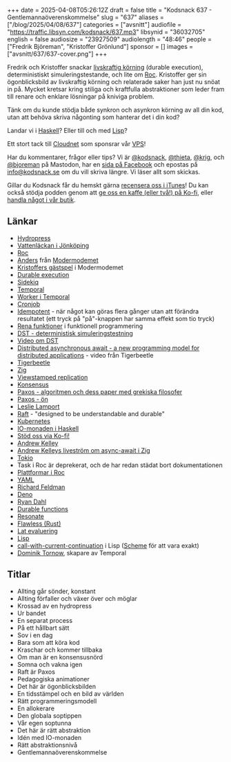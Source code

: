 +++
date = 2025-04-08T05:26:12Z
draft = false
title = "Kodsnack 637 - Gentlemannaöverenskommelse"
slug = "637"
aliases = ["/blog/2025/04/08/637"]
categories = ["avsnitt"]
audiofile = "https://traffic.libsyn.com/kodsnack/637.mp3"
libsynid = "36032705"
english = false
audiosize = "23927509"
audiolength = "48:46"
people = ["Fredrik Björeman", "Kristoffer Grönlund"]
sponsor = []
images = ["avsnitt/637/637-cover.png"]
+++

Fredrik och Kristoffer snackar [livskraftig körning](https://temporal.io/blog/building-reliable-distributed-systems-in-node-js-part-2) (durable execution), deterministiskt simuleringstestande, och lite om [Roc](https://www.roc-lang.org/). Kristoffer ger sin ögonblicksbild av livskraftig körning och relaterade saker han just nu snöat in på. Mycket kretsar kring stiliga och kraftfulla abstraktioner som leder fram till renare och enklare lösningar på kniviga problem.

Tänk om du kunde stödja både synkron och asynkron körning av all din kod, utan att behöva skriva någonting som hanterar det i din kod?

Landar vi i [Haskell](https://en.wikipedia.org/wiki/Haskell)? Eller till och med [Lisp](https://en.wikipedia.org/wiki/Lisp_%28programming_language%29)?

Ett stort tack till [Cloudnet](https://www.cloudnet.se) som sponsrar vår [VPS](https://en.wikipedia.org/wiki/Virtual_private_server)!

Har du kommentarer, frågor eller tips? Vi är [@kodsnack](https://social.podsnack.se/@kodsnack), [@thieta](https://6510.nu/@thieta), [@krig](https://6510.nu/@krig), och [@bjoreman](https://toot.cafe/@bjoreman) på Mastodon, har en [sida på Facebook](https://www.facebook.com/) och epostas på [info@kodsnack.se](mailto:info@kodsnack.se) om du vill skriva längre. Vi läser allt som skickas.

Gillar du Kodsnack får du hemskt gärna [recensera oss i iTunes](https://itunes.apple.com/se/podcast/kodsnack/id561631498?l=en)! Du kan också stödja podden genom att <a href="https://ko-fi.com/kodsnack" rel="payment">ge oss en kaffe (eller två!) på Ko-fi</a>, eller [handla något i vår butik](https://shop.spreadshirt.se/kodsnack/).

## Länkar
* [Hydropress](https://www.dinvvsbutik.se/sv/artiklar/pumpar/trycktankar/index.html)
* [Vattenläckan i Jönköping](https://www.sverigesradio.se/artikel/just-nu-vattenlacka-i-jonkoping)
* [Roc](https://www.roc-lang.org/)
* [Anders](https://arpi.se/anders/) från [Modermodemet](https://modermodemet.se/)
* [Kristoffers gästspel](https://overcast.fm/+ABOKlO1k4Dk) i Modermodemet
* [Durable execution](https://temporal.io/blog/building-reliable-distributed-systems-in-node-js-part-2)
* [Sidekiq](https://sidekiq.org/)
* [Temporal](https://docs.temporal.io/temporal)
* [Worker i Temporal](https://docs.temporal.io/workers)
* [Cronjob](https://en.wikipedia.org/wiki/Cron)
* [Idempotent](https://en.wikipedia.org/wiki/Idempotence) - när något kan göras flera gånger utan att förändra resultatet (ett tryck på "på"-knappen har samma effekt som tio tryck)
* [Rena funktioner](https://en.wikipedia.org/wiki/Pure_function) i funktionell programmering
* [DST - deterministisk simuleringstestning](https://tigerbeetle.com/blog/2023-07-11-we-put-a-distributed-database-in-the-browser/)
* [Video om DST](https://www.youtube.com/watch?v=Vch4BWUVzMM)
* [Distributed asynchronous await - a new programming model for distributed applications](https://youtu.be/hofEKFZtBj8?si=8y5DW_bx-yUGmSpj) - video från Tigerbeetle
* [Tigerbeetle](https://tigerbeetle.com/)
* [Zig](https://ziglang.org/)
* [Viewstamped replication](https://pmg.csail.mit.edu/papers/vr-revisited.pdf)
* [Konsensus](https://en.wikipedia.org/wiki/Consensus_%28computer_science%29)
* [Paxos - algoritmen och dess paper med grekiska filosofer](https://lamport.azurewebsites.net/pubs/lamport-paxos.pdf)
* [Paxos - ön](https://en.wikipedia.org/wiki/Paxos)
* [Leslie Lamport](https://www.lamport.org/)
* [Raft](https://raft.github.io/) - "designed to be understandable and durable"
* [Kubernetes](https://en.wikipedia.org/wiki/Kubernetes)
* [IO-monaden i Haskell](https://en.wikibooks.org/wiki/Haskell/Understanding_monads/IO)
* [Stöd oss via Ko-fi!](https://ko-fi.com/kodsnack)
* [Andrew Kelley](https://andrewkelley.me/)
* [Andrew Kelleys liveström om async-await i Zig](https://www.youtube.com/live/0kUvoU60pbc)
* [Tokio](https://tokio.rs/)
* Task i Roc är deprekerat, och de har redan städat bort dokumentationen
* [Plattformar i Roc](https://www.roc-lang.org/platforms)
* [YAML](https://en.wikipedia.org/wiki/YAML)
* [Richard Feldman](https://github.com/rtfeldman)
* [Deno](https://en.wikipedia.org/wiki/Deno_%28software%29)
* [Ryan Dahl](https://en.wikipedia.org/wiki/Ryan_Dahl)
* [Durable functions](https://learn.microsoft.com/en-us/azure/azure-functions/durable/durable-functions-overview?tabs=in-process%2Cnodejs-v3%2Cv1-model&pivots=csharp)
* [Resonate](https://www.resonatehq.io/)
* [Flawless (Rust)](https://flawless.dev/)
* [Lat evaluering](https://en.wikipedia.org/wiki/Lazy_evaluation)
* [Lisp](https://en.wikipedia.org/wiki/Lisp_%28programming_language%29)
* [call-with-current-continuation](https://en.wikipedia.org/wiki/Call-with-current-continuation) i Lisp ([Scheme](https://en.wikipedia.org/wiki/Scheme_%28programming_language%29) för att vara exakt)
* [Dominik Tornow](https://blog.dtornow.com/), skapare av Temporal

## Titlar
* Allting går sönder, konstant
* Allting förfaller och växer över och möglar
* Krossad av en hydropress
* Ur bandet
* En separat process
* På ett hållbart sätt
* Sov i en dag
* Bara som att köra kod
* Kraschar och kommer tillbaka
* Om man är en konsensusnörd
* Somna och vakna igen
* Raft är Paxos
* Pedagogiska animationer
* Det här är ögonblicksbilden
* En tidsstämpel och en bild av världen
* Rätt programmeringsmodell
* En allokerare
* Den globala soptippen
* Vår egen soptunna
* Det här är rätt abstraktion
* Idén med IO-monaden
* Rätt abstraktionsnivå
* Gentlemannaöverenskommelse